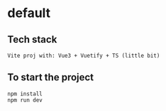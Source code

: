# default

## Tech stack

```
Vite proj with: Vue3 + Vuetify + TS (little bit)
```

## To start the project

```
npm install
npm run dev
```
